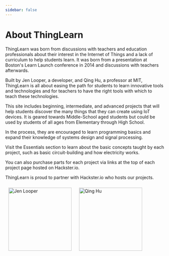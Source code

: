 ```yaml
---
sidebar: false
---
```


# About ThingLearn

ThingLearn was born from discussions with teachers and education professionals about their interest in the Internet of Things and a lack of curriculum to help students learn. It was born from a presentation at Boston's Learn Launch conference in 2014 and discussions with teachers afterwards.

Built by Jen Looper, a developer, and Qing Hu, a professor at MIT, ThingLearn is all about easing the path for students to learn innovative tools and technologies and for teachers to have the right tools with which to teach these technologies.

This site includes beginning, intermediate, and advanced projects that will help students discover the many things that they can create using IoT devices. It is geared towards Middle-School aged students but could be used by students of all ages from Elementary through High School.

In the process, they are encouraged to learn programming basics and expand their knowledge of systems design and signal processing.

Visit the Essentials section to learn about the basic concepts taught by each project, such as basic circuit-building and how electricity works.

You can also purchase parts for each project via links at the top of each project page hosted on Hackster.io.

ThingLearn is proud to partner with Hackster.io who hosts our projects.

<div>
<img style="margin:10px" height="200px" src="/jen.jpg" alt="Jen Looper">
<img style="margin:10px"  height="200px"  src="/qing.jpg" alt="Qing Hu">
</div>